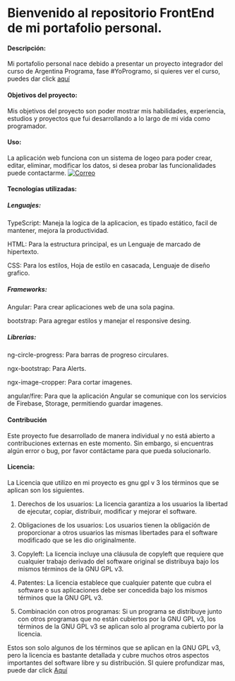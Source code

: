 # Bienvenido al repositorio FrontEnd de mi portafolio personal.

#### Descripción:

Mi portafolio personal nace debido a presentar un proyecto integrador del curso de Argentina Programa, fase #YoProgramo, si quieres ver el curso, puedes dar click [aquí](https://www.argentina.gob.ar/economia/conocimiento/argentina-programa "aquí")

####  Objetivos del proyecto:

Mis objetivos del proyecto son poder mostrar mis habilidades, experiencia, estudios y proyectos que fui desarrollando a lo largo de mi vida como programador. 

####  Uso:

La aplicación web funciona con un sistema de logeo para poder crear, editar, eliminar, modificar los datos, si desea probar las funcionalidades puede contactarme.
[![Correo](https://img.shields.io/badge/Correo%20electrónico-%40Matiasdantemar%40hotmail.com-blue)](mailto:matiasdantemar@hotmail.com)

#### Tecnologías utilizadas:

##### Lenguajes:

TypeScript: Maneja la logica de la aplicacion, es tipado estático, facil de mantener, mejora la productividad.

HTML: Para la estructura principal, es un Lenguaje de marcado de hipertexto.

CSS:  Para los estilos, Hoja de estilo en casacada, Lenguaje de diseño grafico.

##### Frameworks:

Angular: Para crear aplicaciones web de una sola pagina.

bootstrap: Para agregar estilos y manejar el responsive desing.

#####  Librerias:

ng-circle-progress: Para barras de progreso circulares.

ngx-bootstrap: Para Alerts.

ngx-image-cropper: Para cortar imagenes.

angular/fire:  Para que la aplicación Angular se comunique con los servicios de Firebase, Storage, permitiendo guardar imagenes.

#### Contribución

Este proyecto fue desarrollado de manera individual y no está abierto a contribuciones externas en este momento. Sin embargo, si encuentras algún error o bug, por favor contáctame para que pueda solucionarlo.

#### Licencia:  

La Licencia que utilizo en mi proyecto es gnu gpl v 3 los términos que se aplican son los siguientes. 

1. Derechos de los usuarios: La licencia garantiza a los usuarios la libertad de ejecutar, copiar, distribuir, modificar y mejorar el software.

3. Obligaciones de los usuarios: Los usuarios tienen la obligación de proporcionar a otros usuarios las mismas libertades para el software modificado que se les dio originalmente.

5. Copyleft: La licencia incluye una cláusula de copyleft que requiere que cualquier trabajo derivado del software original se distribuya bajo los mismos términos de la GNU GPL v3.

7. Patentes: La licencia establece que cualquier patente que cubra el software o sus aplicaciones debe ser concedida bajo los mismos términos que la GNU GPL v3.

9. Combinación con otros programas: Si un programa se distribuye junto con otros programas que no están cubiertos por la GNU GPL v3, los términos de la GNU GPL v3 se aplican solo al programa cubierto por la licencia.

Estos son solo algunos de los términos que se aplican en la GNU GPL v3, pero la licencia es bastante detallada y cubre muchos otros aspectos importantes del software libre y su distribución. SI quiere profundizar mas, puede dar click [Aquí](https://www.gnu.org/licenses/gpl-3.0.en.html "Aquí")
